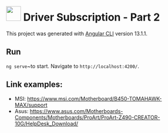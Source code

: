 # <img src="https://i.ibb.co/cLHNZbr/drawing-logo.png" width="40" height="40" /> Driver Subscription - Part 2
This project was generated with [Angular CLI](https://github.com/angular/angular-cli) version 13.1.1.

## Run

`ng serve`~to start. Navigate to `http://localhost:4200/`.

## Link examples:
- MSI: https://www.msi.com/Motherboard/B450-TOMAHAWK-MAX/support
- Asus: https://www.asus.com/Motherboards-Components/Motherboards/ProArt/ProArt-Z490-CREATOR-10G/HelpDesk_Download/
